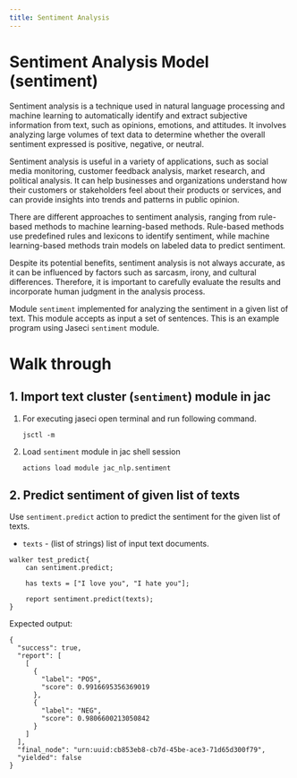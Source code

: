```yaml
---
title: Sentiment Analysis
---
```


# Sentiment Analysis Model (sentiment)

Sentiment analysis is a technique used in natural language processing and machine learning to automatically identify and extract subjective information from text, such as opinions, emotions, and attitudes. It involves analyzing large volumes of text data to determine whether the overall sentiment expressed is positive, negative, or neutral.

Sentiment analysis is useful in a variety of applications, such as social media monitoring, customer feedback analysis, market research, and political analysis. It can help businesses and organizations understand how their customers or stakeholders feel about their products or services, and can provide insights into trends and patterns in public opinion.

There are different approaches to sentiment analysis, ranging from rule-based methods to machine learning-based methods. Rule-based methods use predefined rules and lexicons to identify sentiment, while machine learning-based methods train models on labeled data to predict sentiment.

Despite its potential benefits, sentiment analysis is not always accurate, as it can be influenced by factors such as sarcasm, irony, and cultural differences. Therefore, it is important to carefully evaluate the results and incorporate human judgment in the analysis process.

Module `sentiment` implemented for analyzing the sentiment in a given list of text. This module accepts as input a set of sentences. This is an example program using Jaseci `sentiment` module.

# **Walk through**

## **1. Import text cluster (`sentiment`) module in jac**
1. For executing jaseci open terminal and run following command.
    ```
    jsctl -m
    ```
2.  Load `sentiment` module in jac shell session
    ```
    actions load module jac_nlp.sentiment
    ```

## **2. Predict sentiment of given list of texts**


Use `sentiment.predict` action to predict the sentiment for the given list of texts.

- `texts` - (list of strings) list of input text documents.

```jac
walker test_predict{
    can sentiment.predict;

    has texts = ["I love you", "I hate you"];

    report sentiment.predict(texts);
}
```

Expected output:

```
{
  "success": true,
  "report": [
    [
      {
        "label": "POS",
        "score": 0.9916695356369019
      },
      {
        "label": "NEG",
        "score": 0.9806600213050842
      }
    ]
  ],
  "final_node": "urn:uuid:cb853eb8-cb7d-45be-ace3-71d65d300f79",
  "yielded": false
}
```

